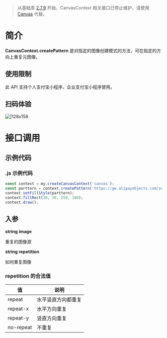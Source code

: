 > 从基础库 [2.7.9](https://opendocs.alipay.com/mini/framework/lib-upgrade-v2) 开始，CanvasContext 相关接口已停止维护，请使用 [Canvas](https://opendocs.alipay.com/mini/01vzqv) 代替。


# 简介
**CanvasContext.createPattern** 是对指定的图像创建模式的方法，可在指定的方向上重复元图像。

## 使用限制
此 API 支持个人支付宝小程序、企业支付宝小程序使用。

## 扫码体验
![|128x158](https://cdn.nlark.com/yuque/0/2021/png/179989/1624962146631-2d9e47e9-40e8-4f38-a51e-a01d9bf60f46.png#align=left&display=inline&height=158&margin=%5Bobject%20Object%5D&originHeight=158&originWidth=128&status=done&style=stroke&width=128)

# 接口调用

## 示例代码

### .js 示例代码
```javascript
const context = my.createCanvasContext('canvas');
const parttern = context.createPattern('https://gw.alipayobjects.com/zos/rmsportal/CuyuyNQuuJvOYOsYvPYd.png', 'repeat');
context.setFillStyle(parttern);
context.fillRect(20, 20, 250, 180);
context.draw();
```

## 入参
**string image**

重复的图像源

**string repetition**

如何重复图像

### repetition 的合法值
| **值** | **说明** |
| --- | --- |
| repeat | 水平竖直方向都重复 |
| repeat-x | 水平方向重复 |
| repeat-y | 竖直方向重复 |
| no-repeat | 不重复 |
